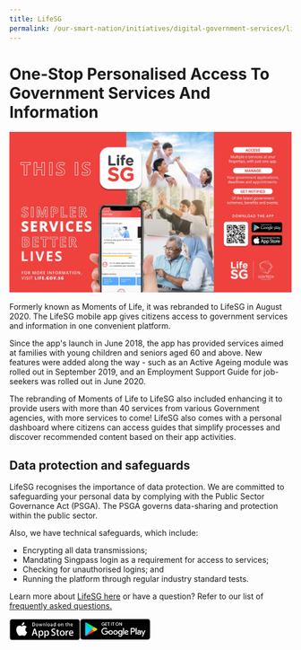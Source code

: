 ```yaml
---
title: LifeSG
permalink: /our-smart-nation/initiatives/digital-government-services/lifesg
---
```


# One-Stop Personalised Access To Government Services And Information

![life SG banner](/images/our-smart-nation/Initiatives/lifesg-kv.jpg)
 
Formerly known as Moments of Life, it was rebranded to LifeSG in August 2020. The LifeSG mobile app gives citizens access to government services and information in one convenient platform. 

Since the app's launch in June 2018, the app has provided services aimed at families with young children and seniors aged 60 and above. New features were added along the way - such as an Active Ageing module was rolled out in September 2019, and an Employment Support Guide for job-seekers was rolled out in June 2020.

The rebranding of Moments of Life to LifeSG also included enhancing it to provide users with more than 40 services from various Government agencies, with more services to come! LifeSG also comes with a personal dashboard where citizens can access guides that simplify processes and discover recommended content based on their app activities.

## Data protection and safeguards

LifeSG recognises the importance of data protection. We are committed to safeguarding your personal data by complying with the Public Sector Governance Act (PSGA). The PSGA governs data-sharing and protection within the public sector. 

Also, we have technical safeguards, which include: 
-	Encrypting all data transmissions; 
-	Mandating Singpass login as a requirement for access to services; 
-	Checking for unauthorised logins; and 
-	Running the platform through regular industry standard tests.

Learn more about <a href="https://www.life.gov.sg/" target="_blank">LifeSG here</a>  or have a question?  Refer to our list of <a href="https://www.life.gov.sg/help-support/about-lifesg" target="_blank">frequently asked questions.</a>  

 <div style="width:50%;display:flex;flex-wrap:wrap;">
         <div style="flex:50%"><a href="https://apps.apple.com/sg/app/moments-of-life/id1383218758" target="_blanket"><img alt="Apple App Store Link" src="/images/community/Apple-Store.png"></a>
          </div>
          <div style="flex:50%;"><a href="https://play.google.com/store/apps/details?id=sg.gov.app.mol" target="_blanket"><img alt="Google Play Store Link" src="/images/community/Google-Play.png"></a>
          </div>
	</div>      
